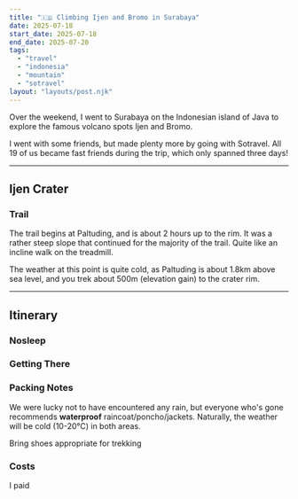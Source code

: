```yaml
---
title: "🇮🇩 Climbing Ijen and Bromo in Surabaya"
date: 2025-07-18
start_date: 2025-07-18
end_date: 2025-07-20
tags:
  - "travel"
  - "indonesia"
  - "mountain"
  - "sotravel"
layout: "layouts/post.njk"
---
```


Over the weekend, I went to Surabaya on the Indonesian island of Java
to explore the famous volcano spots Ijen and Bromo.

I went with some friends, but made plenty more by going with Sotravel.
All 19 of us became fast friends during the trip, which only spanned three days!

---

## Ijen Crater

### Trail

The trail begins at Paltuding, and is about 2 hours up
to the rim. It was a rather steep slope that continued for the majority
of the trail. Quite like an incline walk on the treadmill.

The weather at this point is quite cold, as Paltuding is about 1.8km above
sea level, and you trek about 500m (elevation gain) to the crater rim.

---

## Itinerary

### Nosleep

### Getting There

### Packing Notes

We were lucky not to have encountered any rain, but everyone who's gone
recommends **waterproof** raincoat/poncho/jackets.
Naturally, the weather will be cold (10-20°C) in both areas.

Bring shoes appropriate for trekking

### Costs

I paid 